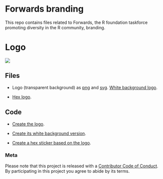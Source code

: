 Forwards branding
=================

This repo contains files related to Forwards, the R foundation taskforce promoting diversity in the R community, branding.

# Logo

![](assets/logo.png)

## Files 

* Logo (transparent background) as [png](assets/forwards.png) and [svg](assets/forwards.svg). [White background logo](assets/white_bg_forwards.png).

* [Hex logo](assets/forwards_hex.png).

## Code

* [Create the logo](R/create_original_transparent_logo.R).

* [Create its white background version](R/create_white_bg_logo.R).

* [Create a hex sticker based on the logo](R/create_hex_sticker.R).


### Meta

Please note that this project is released with a [Contributor Code of Conduct](CODE_OF_CONDUCT.md).
  By participating in this project you agree to abide by its terms.
